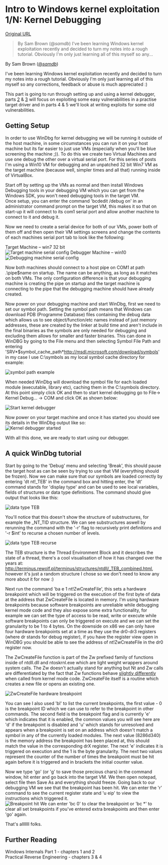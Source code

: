 # Intro to Windows kernel exploitation 1/N: Kernel Debugging

[Original URL](https://www.whitehatters.academy/intro-to-kernel-exploitation-part-1/)

> By Sam Brown (@_samdb_) I've been learning Windows kernel exploitation recently and decided to turn my notes into a rough tutorial. Obviously I'm only just learning all of this myself so any...

By Sam Brown ([@_samdb_](https://twitter.com/_samdb_))

I've been learning Windows kernel exploitation recently and decided to turn my notes into a rough tutorial. Obviously I'm only just learning all of this myself so any corrections, feedback or abuse is much appreciated :)

This part is going to run through setting up and using a kernel debugger, parts [2](https://www.whitehatters.academy/intro-to-windows-kernel-exploitation-2-windows-drivers/) & [3](https://www.whitehatters.academy/intro-to-windows-kernel-exploitation-3-my-first-driver-exploit/) will focus on exploiting some easy vulnerabilities in a practise target driver and in parts 4 & 5 we'll look at writing exploits for some old vulnerabilities.

## Getting Setup

In order to use WinDbg for kernel debugging we will be running it outside of the host machine, in some circumstances you can run it on your host machine but its far easier to just use VMs (especially when you'll be blue screening the machine ;)). To do this we create two Virtual Machines and use one debug the other over a virtual serial port. For this series of posts I'm using a Win10 VM for debugging and an unpatched 32 bit Win7 VM as the target machine (because well, simpler times and all that) running inside of VirtualBox.

Start off by setting up the VMs as normal and then install Windows Debugging tools in your debugging VM which you can get from the Windows SDK, you won't need debugging tools in the target VM.<br>
Once setup, you can enter the command 'bcdedit /debug on' in an administrator command prompt on the target VM, this makes it so that on start-up it will connect to its com1 serial port and allow another machine to connect to it and debug it.

Now we need to create a serial device for both of our VMs, power both of them off and then open their VM settings screens and change the contents of each machines serial port tab to look like the following:

Target Machine – win7 32 bit<br>
![Target machine serial config](https://raw.githubusercontent.com/sam-b/intro-to-kernel-exploitation/master/screenshots/part_1/kern_debugging_target_machine_serial_settings.PNG) Debugger Machine – win10<br>
![Debugging machine serial config](https://raw.githubusercontent.com/sam-b/intro-to-kernel-exploitation/master/screenshots/part_1/kern_debugging_debugger_machine.PNG)

Now both machines should connect to a host pipe on COM1 at path \.\pipe\$name on startup. The name can be anything, as long as it matches on both VMs. The only configuration difference is that your debugging machine is creating the pipe on startup and the target machine is connecting to the pipe that the debugging machine should have already created.

Now power on your debugging machine and start WinDbg, first we need to set our symbol path. Setting the symbol path means that Windows can download PDB (Programme Database) files containing the debug data which allows us to see object/function/etc names instead of just memory addresses, these are created by the linker at build time and aren't include in the final binaries as the symbols are only needed for debugging and excluding them allows for smaller and faster binaries. This can done in WinDBG by going to the File menu and then selecting Symbol File Path and entering 'SRV*$symbol_cache_path*<http://msdl.microsoft.com/download/symbols>' in my case I use C:\symbols as my local symbol cache directory for example:

![symbol path example](https://raw.githubusercontent.com/sam-b/intro-to-kernel-exploitation/master/screenshots/part_1/kern_debugging_symbols_screenshot.PNG)

When needed WinDbg will download the symbol file for each loaded module (executable, library etc), caching them in the C:\symbols directory. At this point simply click OK and then to start kernel debugging go to File-> Kernel Debug... -> COM and click OK as shown below:

![Start kernel debugger](https://raw.githubusercontent.com/sam-b/intro-to-kernel-exploitation/master/screenshots/part_1/kern_debug_start_kernel_debugging.PNG)

Now power on your target machine and once it has started you should see its details in the WinDbg output like so:<br>
![Kernel debugger started](https://raw.githubusercontent.com/sam-b/intro-to-kernel-exploitation/master/screenshots/part_1/kern_debug_started_screenshot.PNG)

With all this done, we are ready to start using our debugger.

## A quick WinDbg tutorial

Start by going to the 'Debug' menu and selecting 'Break', this should pause the target host as can be seen by trying to use that VM (everything should be frozen). Now we can make sure that our symbols are loaded correctly by entering 'dt nt!_TEB' in the command box and hitting enter, the 'dt' command stands for 'display type' and can be used to see local variables, fields of structures or data type definitions. The command should give output that looks like this:

![data type TEB](https://raw.githubusercontent.com/sam-b/intro-to-kernel-exploitation/master/screenshots/part_1/kern_debug_dt_1.PNG)

You'll notice that this doesn't show the structure of substructures, for example the _NT_TID structure. We can see substructures aswell by rerunning the command with the '-r' flag to recursively print definitions and '-r $int' to recurse a chosen number of levels.

![data type TEB recurse](https://raw.githubusercontent.com/sam-b/intro-to-kernel-exploitation/master/screenshots/part_1/kern_debug_dt_2.PNG)

The TEB structure is the Thread Environment Block and it describes the state of a thread, there's a cool visualisation of how it has changed over the years at: <http://terminus.rewolf.pl/terminus/structures/ntdll/_TEB_combined.html>, however it's just a random structure I chose so we don't need to know any more about it for now :)

Next run the command 'ba e 1 nt!ZwCreateFile', this sets a hardware breakpoint which will be triggered on the execution of the first byte of data at the address that ZwCreateFile is located in memory. I'm using hardware breakpoints because software breakpoints are unreliable while debugging kernel mode code and they also expose some extra functionality, for example we can set the type of access to be read, write or execute while software breakpoints can only be triggered on execute and we can set the granularity to be 1 to 4 bytes. On the downside on x86 we can only have four hardware breakpoints set at a time as they use the dr0-dr3 registers (where dr stands for debug register), if you have the register view open in WinDBG you should be able to see the address of nt!ZwCreateFile in the dr0 register now.

The ZwCreateFile function is part of the Zw prefixed family of functions inside of ntdll.dll and ntoskrnl.exe which are light weight wrappers around system calls. The Zw doesn't actually stand for anything but Nt and Zw calls are differentiated by the fact that Zw functions behave [slightly differently](https://www.osronline.com/article.cfm?id=257) when called from kernel mode code. ZwCreateFile itself is a routine which creates a new file or opens an existing one.

![ZwCreateFile hardware breakpoint](https://raw.githubusercontent.com/sam-b/intro-to-kernel-exploitation/master/screenshots/part_1/hardware_breakpoint_take_2.PNG)

You can see I also used 'bl' to list the current breakpoints, the first value - 0 is the breakpoint ID which we can use to refer to the breakpoint in other commands. The second field is the breakpoint flag and is currently 'e' which indicates that it is enabled, the common values you will see here are 'd' if the breakpoint is disabled and 'u' which stands for unresolved and appears when a breakpoint is set on an address which doesn't match a symbol in any of the currently loaded modules. The next value (8286d340) is the memory address the breakpoint has been placed at, this should match the value in the corresponding drX register. The next 'e' indicates it is triggered on execution and the 1 is the byte granularity. The next two values represent the counter of the number of times the breakpoint must be hit again before it is triggered and in brackets the initial counter value.

Now we type 'go' (or 'g' to save those precious chars) in the command window, hit enter and go back into the target VM. We then open notepad, select file then Save As and everything should freeze. Going back to our debugging VM we see that the breakpoint has been hit. We can enter the 'r' command to see the current register state and 'u eip' to view the instructions which triggered it.<br>
![Breakpoint hit](https://raw.githubusercontent.com/sam-b/intro-to-kernel-exploitation/master/screenshots/part_1/breakpoint_hit.PNG) We can enter 'bc 0' to clear the breakpoint or 'bc *' to clear all set breakpoints if you've entered extra breakpoints and then enter 'go' again.

That's alllllll folks.

## Further Reading

Windows Internals Part 1 - chapters 1 and 2<br>
Practical Reverse Engineering - chapters 3 & 4
